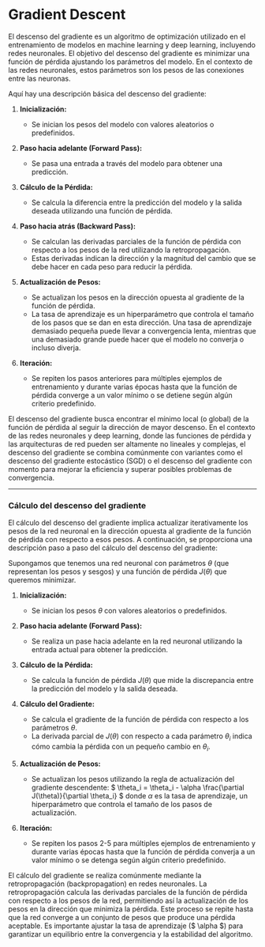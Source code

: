 # Gradient Descent

El descenso del gradiente es un algoritmo de optimización utilizado en el entrenamiento de modelos en machine learning y deep learning, incluyendo redes neuronales. El objetivo del descenso del gradiente es minimizar una función de pérdida ajustando los parámetros del modelo. En el contexto de las redes neuronales, estos parámetros son los pesos de las conexiones entre las neuronas.

Aquí hay una descripción básica del descenso del gradiente:

1. **Inicialización:**
   - Se inician los pesos del modelo con valores aleatorios o predefinidos.

2. **Paso hacia adelante (Forward Pass):**
   - Se pasa una entrada a través del modelo para obtener una predicción.

3. **Cálculo de la Pérdida:**
   - Se calcula la diferencia entre la predicción del modelo y la salida deseada utilizando una función de pérdida.

4. **Paso hacia atrás (Backward Pass):**
   - Se calculan las derivadas parciales de la función de pérdida con respecto a los pesos de la red utilizando la retropropagación.
   - Estas derivadas indican la dirección y la magnitud del cambio que se debe hacer en cada peso para reducir la pérdida.

5. **Actualización de Pesos:**
   - Se actualizan los pesos en la dirección opuesta al gradiente de la función de pérdida.
   - La tasa de aprendizaje es un hiperparámetro que controla el tamaño de los pasos que se dan en esta dirección. Una tasa de aprendizaje demasiado pequeña puede llevar a convergencia lenta, mientras que una demasiado grande puede hacer que el modelo no converja o incluso diverja.

6. **Iteración:**
   - Se repiten los pasos anteriores para múltiples ejemplos de entrenamiento y durante varias épocas hasta que la función de pérdida converge a un valor mínimo o se detiene según algún criterio predefinido.

El descenso del gradiente busca encontrar el mínimo local (o global) de la función de pérdida al seguir la dirección de mayor descenso. En el contexto de las redes neuronales y deep learning, donde las funciones de pérdida y las arquitecturas de red pueden ser altamente no lineales y complejas, el descenso del gradiente se combina comúnmente con variantes como el descenso del gradiente estocástico (SGD) o el descenso del gradiente con momento para mejorar la eficiencia y superar posibles problemas de convergencia.

---

### Cálculo del descenso del gradiente

El cálculo del descenso del gradiente implica actualizar iterativamente los pesos de la red neuronal en la dirección opuesta al gradiente de la función de pérdida con respecto a esos pesos. A continuación, se proporciona una descripción paso a paso del cálculo del descenso del gradiente:

Supongamos que tenemos una red neuronal con parámetros $\theta$ (que representan los pesos y sesgos) y una función de pérdida $J(\theta)$ que queremos minimizar.

1. **Inicialización:**
   - Se inician los pesos $\theta$ con valores aleatorios o predefinidos.

2. **Paso hacia adelante (Forward Pass):**
   - Se realiza un pase hacia adelante en la red neuronal utilizando la entrada actual para obtener la predicción.

3. **Cálculo de la Pérdida:**
   - Se calcula la función de pérdida $J(\theta)$ que mide la discrepancia entre la predicción del modelo y la salida deseada.

4. **Cálculo del Gradiente:**
   - Se calcula el gradiente de la función de pérdida con respecto a los parámetros $\theta$.
   - La derivada parcial de $J(\theta)$ con respecto a cada parámetro $\theta_i$ indica cómo cambia la pérdida con un pequeño cambio en $\theta_i$.

5. **Actualización de Pesos:**
   - Se actualizan los pesos utilizando la regla de actualización del gradiente descendente:
     $ \theta_i = \theta_i - \alpha \frac{\partial J(\theta)}{\partial \theta_i} $
     donde $\alpha$ es la tasa de aprendizaje, un hiperparámetro que controla el tamaño de los pasos de actualización.

6. **Iteración:**
   - Se repiten los pasos 2-5 para múltiples ejemplos de entrenamiento y durante varias épocas hasta que la función de pérdida converja a un valor mínimo o se detenga según algún criterio predefinido.

El cálculo del gradiente se realiza comúnmente mediante la retropropagación (backpropagation) en redes neuronales. La retropropagación calcula las derivadas parciales de la función de pérdida con respecto a los pesos de la red, permitiendo así la actualización de los pesos en la dirección que minimiza la pérdida. Este proceso se repite hasta que la red converge a un conjunto de pesos que produce una pérdida aceptable. Es importante ajustar la tasa de aprendizaje ($ \alpha $) para garantizar un equilibrio entre la convergencia y la estabilidad del algoritmo.